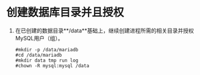 # 创建数据库目录并且授权<a name="ZH-CN_TOPIC_0230704897"></a>

1.  在已创建的数据目录**/data**基础上，继续创建进程所需的相关目录并授权MySQL用户（组）。

    ```
    #mkdir -p /data/mariadb
    #cd /data/mariadb
    #mkdir data tmp run log
    #chown -R mysql:mysql /data
    ```


